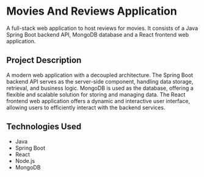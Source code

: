 # Movies And Reviews Application
A full-stack web application to host reviews for movies. It consists of a Java Spring Boot backend API, MongoDB database and a React frontend web application.  
  
## Project Description
A modern web application with a decoupled architecture. The Spring Boot backend API serves as the server-side component, handling data storage, retrieval, and business logic. MongoDB is used as the database, offering a flexible and scalable solution for storing and managing data. The React frontend web application offers a dynamic and interactive user interface, allowing users to efficiently interact with the backend services.  
  
## Technologies Used
- Java
- Spring Boot
- React
- Node.js
- MongoDB
